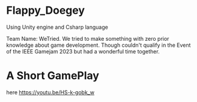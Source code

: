 # Flappy_Doegey

Using Unity engine and Csharp language

Team Name: WeTried. We
tried to make something with zero prior knowledge about game development. Though couldn't qualify in the Event of the IEEE Gamejam 2023 but had a wonderful time together.


# A Short GamePlay 
here https://youtu.be/HS-k-gobk_w
